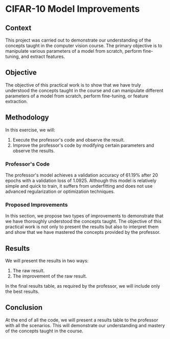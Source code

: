 # CIFAR-10 Model Improvements

## Context
This project was carried out to demonstrate our understanding of the concepts taught in the computer vision course. The primary objective is to manipulate various parameters of a model from scratch, perform fine-tuning, and extract features.

## Objective
The objective of this practical work is to show that we have truly understood the concepts taught in the course and can manipulate different parameters of a model from scratch, perform fine-tuning, or feature extraction.

## Methodology
In this exercise, we will:
1. Execute the professor's code and observe the result.
2. Improve the professor's code by modifying certain parameters and observe the results.

### Professor's Code
The professor's model achieves a validation accuracy of 61.19% after 20 epochs with a validation loss of 1.0925. Although this model is relatively simple and quick to train, it suffers from underfitting and does not use advanced regularization or optimization techniques.

### Proposed Improvements
In this section, we propose two types of improvements to demonstrate that we have thoroughly understood the concepts taught. The objective of this practical work is not only to present the results but also to interpret them and show that we have mastered the concepts provided by the professor.

## Results
We will present the results in two ways:
1. The raw result.
2. The improvement of the raw result.

In the final results table, as required by the professor, we will include only the best results.

## Conclusion
At the end of all the code, we will present a results table to the professor with all the scenarios. This will demonstrate our understanding and mastery of the concepts taught in the course.

